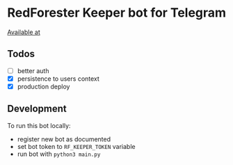 # RedForester Keeper bot for Telegram

[Available at](https://t.me/redforester_keeper_bot)

## Todos

- [ ] better auth
- [x] persistence to users context
- [x] production deploy

## Development

To run this bot locally:
- register new bot as documented
- set bot token to `RF_KEEPER_TOKEN` variable
- run bot with `python3 main.py`
